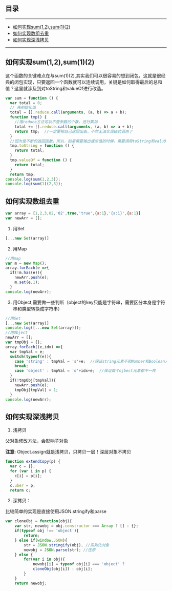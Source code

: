 ## 目录
---
- [如何实现sum(1,2),sum(1)(2)](#如何实现sum1,2,sum12)
- [如何实现数组去重](#如何实现数组去重)
- [如何实现深浅拷贝](#如何实现深浅拷贝)
---

## 如何实现sum(1,2),sum(1)(2)

这个函数的关键难点在与sum(1)(2),其实我们可以很容易的想到闭包，这就是很经典的闭包实现，只要返回一个函数就可以连续调用，关键是如何取得最后的总和值？这里就涉及到对toString和valueOf进行改造。

```js
var sum = function () {
  var total = 0;
  // 先初始化值
  total = [].reduce.call(arguments, (a, b) => a + b);
  function tmp() {
    //用reduce方法可以不管参数的个数，进行累加
    total += [].reduce.call(arguments, (a, b) => a + b);
    return tmp;  //一定要把自己返回出去，不然无法实现链式调用了
  }
  //因为是不断的返回函数，所以，如果需要输出或求值的时候，需要调用toString和valuOf
  tmp.toString = function () {
    return total;
  }
  tmp.valueOf = function () {
    return total;
  }
  return tmp;
console.log(sum(1,2,3));
console.log(sum(1)(2,3));
```

## 如何实现数组去重

```js
var array = [1,2,3,02,'02',true,'true',{a:1},'{a:1}',{a:1}]
var newArr = [];
```

1. 用Set

```js
[...new Set(array)]
```

2. 用Map

```js
//用map
var m = new Map();
array.forEach(e =>{
  if(!m.has(e)){
    newArr.push(e);
    m.set(e,1);
  }
console.log(newArr);
```

3. 用Object,需要做一些判断（object的key只能是字符串，需要区分本身是字符串和类型转换成字符串）

```js
//用Set
[...new Set(array)]
console.log([...new Set(array)]);
//用Object
newArr = [];
var tmpObj = {};
array.forEach((e,idx) =>{
  var tmpVal = e;
  switch(typeof(e)){
    case 'string' : tmpVal = 's'+e;  //保证string元素不和Number和Boolean元素一样
    break;
    case 'object' : tmpVal = 'o'+idx+e;  //保证每个ojbect元素都不一样
  }
  if(!tmpObj[tmpVal]){
    newArr.push(e);
    tmpObj[tmpVal] = 1;
  }
console.log(newArr);
```

## 如何实现深浅拷贝

1. 浅拷贝

父对象修改方法，会影响子对象 

**注意:** Object.assign就是浅拷贝，只拷贝一层！深层对象不拷贝

```js
function extendCopy(p) {　　　　
  var c = {};　　　　
  for (var i in p) {　　　　　　
    c[i] = p[i];　　　　
  }　　　　
  c.uber = p;　　　　
  return c;　　
```

2. 深拷贝：

比较简单的实现是直接使用JSON.stringify和parse

```js
var cloneObj = function(obj){
    var str, newobj = obj.constructor === Array ? [] : {};
    if(typeof obj !== 'object'){
        return;
    } else if(window.JSON){
        str = JSON.stringify(obj), //系列化对象
        newobj = JSON.parse(str); //还原
    } else {
        for(var i in obj){
            newobj[i] = typeof obj[i] === 'object' ? 
            cloneObj(obj[i]) : obj[i]; 
        }
    }
    return newobj;
```

